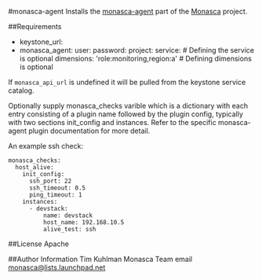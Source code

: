 #monasca-agent
Installs the [monasca-agent](https://github.com/stackforge/monasca-agent) part of the [Monasca](https://wiki.openstack.org/wiki/Monasca) project.

##Requirements
- keystone_url:
- monasca_agent:
  user:
  password:
  project:
  service:  # Defining the service is optional
  dimensions: 'role:monitoring,region:a' # Defining dimensions is optional

If `monasca_api_url` is undefined it will be pulled from the keystone service catalog.

Optionally supply monasca_checks varible which is a dictionary with each entry consisting of a plugin name followed by the
plugin config, typically with two sections init_config and instances. Refer to the specific monasca-agent plugin documentation
for more detail.

An example ssh check:

    monasca_checks:
      host_alive:
        init_config:
          ssh_port: 22
          ssh_timeout: 0.5
          ping_timeout: 1
        instances:
          - devstack:
              name: devstack
              host_name: 192.168.10.5
              alive_test: ssh

##License
Apache

##Author Information
Tim Kuhlman
Monasca Team email monasca@lists.launchpad.net
